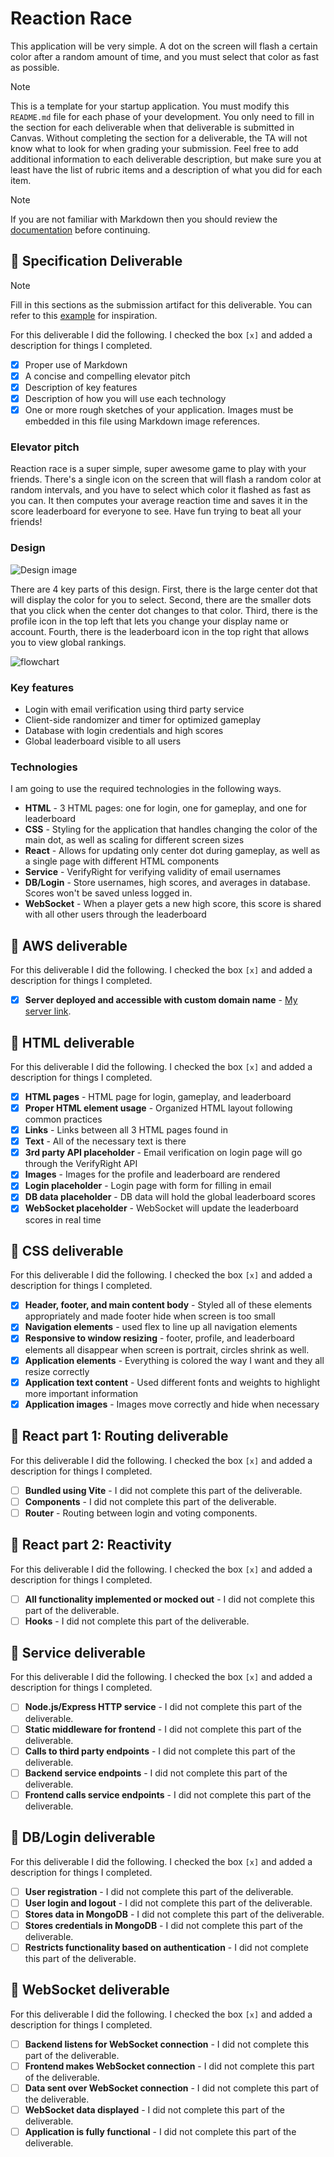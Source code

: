 # Reaction Race

This application will be very simple. A dot on the screen will flash a certain color after a random amount of time, and you must select that color as fast as possible.


> [!NOTE]
>  This is a template for your startup application. You must modify this `README.md` file for each phase of your development. You only need to fill in the section for each deliverable when that deliverable is submitted in Canvas. Without completing the section for a deliverable, the TA will not know what to look for when grading your submission. Feel free to add additional information to each deliverable description, but make sure you at least have the list of rubric items and a description of what you did for each item.

> [!NOTE]
>  If you are not familiar with Markdown then you should review the [documentation](https://docs.github.com/en/get-started/writing-on-github/getting-started-with-writing-and-formatting-on-github/basic-writing-and-formatting-syntax) before continuing.

## 🚀 Specification Deliverable

> [!NOTE]
>  Fill in this sections as the submission artifact for this deliverable. You can refer to this [example](https://github.com/webprogramming260/startup-example/blob/main/README.md) for inspiration.

For this deliverable I did the following. I checked the box `[x]` and added a description for things I completed.

- [x] Proper use of Markdown
- [x] A concise and compelling elevator pitch
- [x] Description of key features
- [x] Description of how you will use each technology
- [x] One or more rough sketches of your application. Images must be embedded in this file using Markdown image references.

### Elevator pitch

Reaction race is a super simple, super awesome game to play with your friends. There's a single icon on the screen that will flash a random color at random intervals, and you have to select which color it flashed as fast as you can. It then computes your average reaction time and saves it in the score leaderboard for everyone to see. Have fun trying to beat all your friends!

### Design

![Design image](startup_design.png)

There are 4 key parts of this design. First, there is the large center dot that will display the color for you to select. Second, there are the smaller dots that you click when the center dot changes to that color. Third, there is the profile icon in the top left that lets you change your display name or account. Fourth, there is the leaderboard icon in the top right that allows you to view global rankings.

![flowchart](flow_diagram.png)

### Key features

- Login with email verification using third party service
- Client-side randomizer and timer for optimized gameplay
- Database with login credentials and high scores
- Global leaderboard visible to all users

### Technologies

I am going to use the required technologies in the following ways.

- **HTML** - 3 HTML pages: one for login, one for gameplay, and one for leaderboard
- **CSS** - Styling for the application that handles changing the color of the main dot, as well as scaling for different screen sizes
- **React** - Allows for updating only center dot during gameplay, as well as a single page with different HTML components
- **Service** - VerifyRight for verifying validity of email usernames
- **DB/Login** - Store usernames, high scores, and averages in database. Scores won't be saved unless logged in.
- **WebSocket** - When a player gets a new high score, this score is shared with all other users through the leaderboard

## 🚀 AWS deliverable

For this deliverable I did the following. I checked the box `[x]` and added a description for things I completed.

- [x] **Server deployed and accessible with custom domain name** - [My server link](https://reactionrace.click).

## 🚀 HTML deliverable

For this deliverable I did the following. I checked the box `[x]` and added a description for things I completed.

- [x] **HTML pages** - HTML page for login, gameplay, and leaderboard
- [x] **Proper HTML element usage** - Organized HTML layout following common practices
- [x] **Links** - Links between all 3 HTML pages found in <nav>
- [x] **Text** - All of the necessary text is there
- [x] **3rd party API placeholder** - Email verification on login page will go through the VerifyRight API
- [x] **Images** - Images for the profile and leaderboard are rendered
- [x] **Login placeholder** - Login page with form for filling in email
- [x] **DB data placeholder** - DB data will hold the global leaderboard scores
- [x] **WebSocket placeholder** - WebSocket will update the leaderboard scores in real time

## 🚀 CSS deliverable

For this deliverable I did the following. I checked the box `[x]` and added a description for things I completed.

- [x] **Header, footer, and main content body** - Styled all of these elements appropriately and made footer hide when screen is too small
- [x] **Navigation elements** - used flex to line up all navigation elements
- [x] **Responsive to window resizing** - footer, profile, and leaderboard elements all disappear when screen is portrait, circles shrink as well.
- [x] **Application elements** - Everything is colored the way I want and they all resize correctly
- [x] **Application text content** - Used different fonts and weights to highlight more important information
- [x] **Application images** - Images move correctly and hide when necessary

## 🚀 React part 1: Routing deliverable

For this deliverable I did the following. I checked the box `[x]` and added a description for things I completed.

- [ ] **Bundled using Vite** - I did not complete this part of the deliverable.
- [ ] **Components** - I did not complete this part of the deliverable.
- [ ] **Router** - Routing between login and voting components.

## 🚀 React part 2: Reactivity

For this deliverable I did the following. I checked the box `[x]` and added a description for things I completed.

- [ ] **All functionality implemented or mocked out** - I did not complete this part of the deliverable.
- [ ] **Hooks** - I did not complete this part of the deliverable.

## 🚀 Service deliverable

For this deliverable I did the following. I checked the box `[x]` and added a description for things I completed.

- [ ] **Node.js/Express HTTP service** - I did not complete this part of the deliverable.
- [ ] **Static middleware for frontend** - I did not complete this part of the deliverable.
- [ ] **Calls to third party endpoints** - I did not complete this part of the deliverable.
- [ ] **Backend service endpoints** - I did not complete this part of the deliverable.
- [ ] **Frontend calls service endpoints** - I did not complete this part of the deliverable.

## 🚀 DB/Login deliverable

For this deliverable I did the following. I checked the box `[x]` and added a description for things I completed.

- [ ] **User registration** - I did not complete this part of the deliverable.
- [ ] **User login and logout** - I did not complete this part of the deliverable.
- [ ] **Stores data in MongoDB** - I did not complete this part of the deliverable.
- [ ] **Stores credentials in MongoDB** - I did not complete this part of the deliverable.
- [ ] **Restricts functionality based on authentication** - I did not complete this part of the deliverable.

## 🚀 WebSocket deliverable

For this deliverable I did the following. I checked the box `[x]` and added a description for things I completed.

- [ ] **Backend listens for WebSocket connection** - I did not complete this part of the deliverable.
- [ ] **Frontend makes WebSocket connection** - I did not complete this part of the deliverable.
- [ ] **Data sent over WebSocket connection** - I did not complete this part of the deliverable.
- [ ] **WebSocket data displayed** - I did not complete this part of the deliverable.
- [ ] **Application is fully functional** - I did not complete this part of the deliverable.
